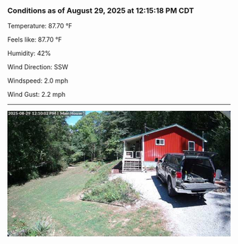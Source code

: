 ### Conditions as of August 29, 2025 at 12:15:18 PM CDT 

Temperature: 87.70 &deg;F

Feels like: 87.70 &deg;F

Humidity: 42%

Wind Direction: SSW

Windspeed: 2.0 mph

Wind Gust: 2.2 mph

---

<img src="./images/latest.jpeg"/>

